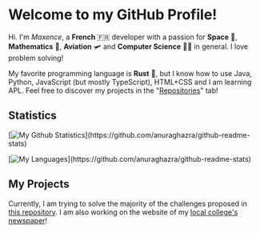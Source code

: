 # Welcome to my GitHub Profile!

Hi. I'm *Maxence*, a **French** 🇫🇷 developer with a passion for **Space** 🌌, **Mathematics** 🧮, **Aviation** 🛩 and **Computer Science** 🧑‍💻 in general. I love problem solving!

My favorite programming language is **Rust** 🚀, but I know how to use Java, Python, JavaScript (but mostly TypeScript), HTML+CSS and I am learning APL.
Feel free to discover my projects in the "[Repositories](https://github.com/MaxenceDC?tab=repositories)" tab!

## Statistics

[![My Github Statistics](https://github-readme-stats.vercel.app/api?username=maxencedc&show_icons=true&title_color=F09383&text_color=FAB28E&icon_color=E95379&hide_border=true&bg_color=1C1E2688&border_radius=32px&include_all_commits=true&custom_title=My%20GitHub%20Statistics:)](https://github.com/anuraghazra/github-readme-stats)

<!--[![My Recent Activity](https://github-readme-stats.vercel.app/api/wakatime?username=maxencedc&show_icons=true&title_color=F09383&text_color=FAB28E&icon_color=E95379&hide_border=true&bg_color=1C1E2688&border_radius=32px&custom_title=My%20Recent%20Activity:)](https://github.com/anuraghazra/github-readme-stats)-->

[![My Languages](https://github-readme-stats.vercel.app/api/top-langs/?username=maxencedc&title_color=F09383&text_color=FAB28E&icon_color=E95379&hide_border=true&bg_color=1C1E2688&border_radius=32px&custom_title=My%20Languages:)](https://github.com/anuraghazra/github-readme-stats)
  
## My Projects

Currently, I am trying to solve the majority of the challenges proposed in [this repository](https://github.com/MaxenceDC/ProgrammingChallenges).
I am also working on the website of my [local college's newspaper](https://github.com/LeLyceen)!
